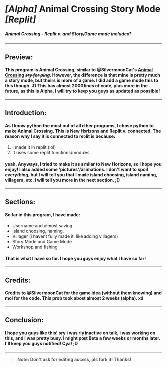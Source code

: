 # *[Alpha]* Animal Crossing Story Mode *[Replit]*
##### Animal Crossing - Replit v. and Story/Game mode included!
--- 

## Preview:
#### This program is Animal Crossing, similar to @SilvermoonCat's [Animal Crossing](https://repl.it/talk/share/Animal-Crossing-New-Horizons/119091) ~~*sry for ping*~~. However, the difference is that mine is pretty much a story mode, but theirs is more of a game. I did add a game mode this to this though. :D This has almost 2000 lines of code, plus more in the future, as this is Alpha. I will try to keep you guys as updated as possible!
--- 

## Introduction:
#### As I know python the most out of all other programs, I chose python to make Animal Crossing. This is New Horizons and Replit v. connected. The reason why I say it is connected to replit is because:
1. I made it in replit (lol)
2. It uses some replit functions/modules

#### yeah. Anyways, I tried to make it as similar to New Horizons, so I hope you enjoy! I also added some 'pictures'/animations. I don't want to spoil *everything*, but I will tell you that I made island choosing, island naming, villagers, etc. I will tell you more in the next section. ;D
--- 

## Sections:
#### So far in this program, I have made:
* Username and ~~almost~~ saving.
* Island choosing, naming.
* Villager (i havent fully made it, like adding villagers)
* Story Mode and Game Mode
* Workshop and fishing

#### That is what I have so far. I hope you guys enjoy what I have so far!
--- 

## Credits:
#### Credits to @SilvermoonCat for the game idea (without them knowing) and moi for the code. This prob took about almost 2 weeks (alpha). xd
--- 

## Conclusion:
#### I hope you guys like this! sry i was rly inactive on talk, i was working on this, and i was pretty busy. I might post Beta a few weeks or months later. I'll keep you guys notified! Cya! ;D
--- 
> **Note: Don't ask for editing access, pls fork it! Thanks!**